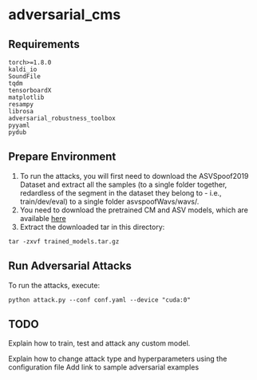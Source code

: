 # adversarial_cms

## Requirements
```
torch>=1.8.0
kaldi_io
SoundFile
tqdm
tensorboardX
matplotlib
resampy
librosa
adversarial_robustness_toolbox
pyyaml
pydub
```

## Prepare Environment

 1) To run the attacks, you will first need to download the ASVSpoof2019 Dataset and extract all the samples (to a single folder together, redardless of the segment in the dataset they belong to - i.e., train/dev/eval) to a single folder asvspoofWavs/wavs/. 
 2) You need to download the pretrained CM and ASV models, which are available [here](https://drive.google.com/file/d/1qK1FLPokwwBKHyTMDYoStUxRenev3yn5/view?usp=sharing)
 3) Extract the downloaded tar in this directory: 
  ```
  tar -zxvf trained_models.tar.gz
  ```

## Run Adversarial Attacks
To run the attacks, execute: 
```
python attack.py --conf conf.yaml --device "cuda:0"
```

## TODO
Explain how to train, test and attack any custom model. 

Explain how to change attack type and hyperparameters using the configuration file
Add link to sample adversarial examples
